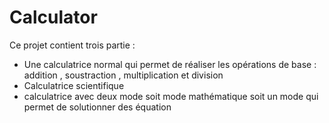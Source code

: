 # Calculator
Ce projet contient trois partie : 
- Une calculatrice normal qui permet de réaliser les opérations de base  : addition , soustraction , multiplication et division 
- Calculatrice scientifique
- calculatrice avec deux mode soit mode mathématique soit un mode qui permet de solutionner des équation 
